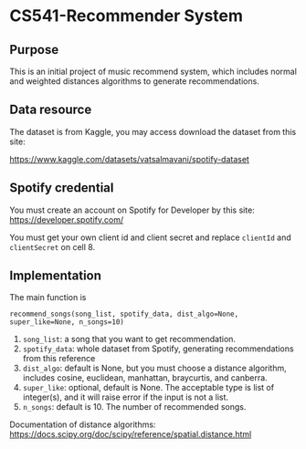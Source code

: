 # CS541-Recommender System
## Purpose
This is an initial project of music recommend system, which includes normal and weighted distances algorithms to generate recommendations.

## Data resource
The dataset is from Kaggle, you may access download the dataset from this site: 

https://www.kaggle.com/datasets/vatsalmavani/spotify-dataset

## Spotify credential
You must create an account on Spotify for Developer by this site: https://developer.spotify.com/

You must get your own client id and client secret and replace `clientId` and `clientSecret` on cell 8.

## Implementation
The main function is 

`recommend_songs(song_list, spotify_data, dist_algo=None, super_like=None, n_songs=10)`
1. `song_list`: a song that you want to get recommendation.
2. `spotify_data`: whole dataset from Spotify, generating recommendations from this reference
3. `dist_algo`: default is None, but you must choose a distance algorithm, includes cosine, euclidean, manhattan, braycurtis, and canberra.
4. `super_like`: optional, default is None. The acceptable type is list of integer(s), and it will raise error if the input is not a list.
5. `n_songs`: default is 10. The number of recommended songs.

Documentation of distance algorithms: https://docs.scipy.org/doc/scipy/reference/spatial.distance.html
